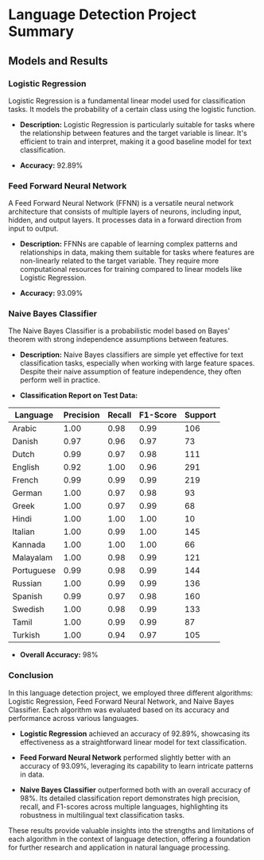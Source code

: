 # Language Detection Project Summary

## Models and Results

### Logistic Regression
Logistic Regression is a fundamental linear model used for classification tasks. It models the probability of a certain class using the logistic function.

- **Description:**
  Logistic Regression is particularly suitable for tasks where the relationship between features and the target variable is linear. It's efficient to train and interpret, making it a good baseline model for text classification.

- **Accuracy:** 92.89%

### Feed Forward Neural Network
A Feed Forward Neural Network (FFNN) is a versatile neural network architecture that consists of multiple layers of neurons, including input, hidden, and output layers. It processes data in a forward direction from input to output.

- **Description:**
  FFNNs are capable of learning complex patterns and relationships in data, making them suitable for tasks where features are non-linearly related to the target variable. They require more computational resources for training compared to linear models like Logistic Regression.

- **Accuracy:** 93.09%

### Naive Bayes Classifier
The Naive Bayes Classifier is a probabilistic model based on Bayes' theorem with strong independence assumptions between features.

- **Description:**
  Naive Bayes classifiers are simple yet effective for text classification tasks, especially when working with large feature spaces. Despite their naive assumption of feature independence, they often perform well in practice.

- **Classification Report on Test Data:**

| Language   | Precision | Recall | F1-Score | Support |
|------------|-----------|--------|----------|---------|
| Arabic     | 1.00      | 0.98   | 0.99     | 106     |
| Danish     | 0.97      | 0.96   | 0.97     | 73      |
| Dutch      | 0.99      | 0.97   | 0.98     | 111     |
| English    | 0.92      | 1.00   | 0.96     | 291     |
| French     | 0.99      | 0.99   | 0.99     | 219     |
| German     | 1.00      | 0.97   | 0.98     | 93      |
| Greek      | 1.00      | 0.97   | 0.99     | 68      |
| Hindi      | 1.00      | 1.00   | 1.00     | 10      |
| Italian    | 1.00      | 0.99   | 1.00     | 145     |
| Kannada    | 1.00      | 1.00   | 1.00     | 66      |
| Malayalam  | 1.00      | 0.98   | 0.99     | 121     |
| Portuguese | 0.99      | 0.98   | 0.99     | 144     |
| Russian    | 1.00      | 0.99   | 0.99     | 136     |
| Spanish    | 0.99      | 0.97   | 0.98     | 160     |
| Swedish    | 1.00      | 0.98   | 0.99     | 133     |
| Tamil      | 1.00      | 0.99   | 0.99     | 87      |
| Turkish    | 1.00      | 0.94   | 0.97     | 105     |

- **Overall Accuracy:** 98%

### Conclusion
In this language detection project, we employed three different algorithms: Logistic Regression, Feed Forward Neural Network, and Naive Bayes Classifier. Each algorithm was evaluated based on its accuracy and performance across various languages.

- **Logistic Regression** achieved an accuracy of 92.89%, showcasing its effectiveness as a straightforward linear model for text classification.

- **Feed Forward Neural Network** performed slightly better with an accuracy of 93.09%, leveraging its capability to learn intricate patterns in data.

- **Naive Bayes Classifier** outperformed both with an overall accuracy of 98%. Its detailed classification report demonstrates high precision, recall, and F1-scores across multiple languages, highlighting its robustness in multilingual text classification tasks.

These results provide valuable insights into the strengths and limitations of each algorithm in the context of language detection, offering a foundation for further research and application in natural language processing.
